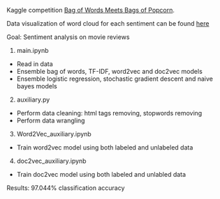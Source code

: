 Kaggle competition [Bag of Words Meets Bags of Popcorn](https://www.kaggle.com/c/word2vec-nlp-tutorial).

Data visualization of word cloud for each sentiment can be found [here](https://public.tableau.com/profile/rui.guo#!/vizhome/SentimentAnalysisonMovieReviews/WordCloud-)

Goal: Sentiment analysis on movie reviews

1. main.ipynb
  - Read in data
  - Ensemble bag of words, TF-IDF, word2vec and doc2vec models
  - Ensemble logistic regression, stochastic gradient descent and naive bayes models
  
2. auxiliary.py
  - Perform data cleaning: html tags removing, stopwords removing
  - Perform data wrangling 

3. Word2Vec_auxiliary.ipynb
  - Train word2vec model using both labeled and unlabeled data
  
4. doc2vec_auxiliary.ipynb
  - Train doc2vec model using both labeled and unlabled data

Results: 97.044% classification accuracy
